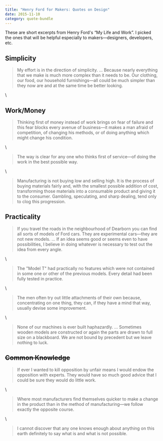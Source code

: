 ```yaml
---
title: "Henry Ford for Makers: Quotes on Design"
date: 2015-11-10
category: quote-bundle
---
```


These are short excerpts from Henry Ford's “My Life and Work”. I picked 
the ones that will be helpful especially to makers&mdash;designers, developers, etc.



## Simplicity

> My effort is in the direction of simplicity.
...
Because nearly everything that we make is much
more complex than it needs to be.
Our clothing, our food, our household furnishings—all could be
much simpler than they now are and at the same time be better looking.

<!--more-->
\

## Work/Money
> Thinking first of money instead of work brings on fear of failure
and this fear blocks every avenue of business—it makes a man afraid
of competition, of changing his methods, or of doing anything which
might change his condition.

\

> The way is clear for any one who thinks first of service—of
doing the work in the best possible way.

\

> Manufacturing is not buying low and selling high.
It is the process of buying materials fairly and,
with the smallest possible addition of cost,
transforming those materials into a consumable product and giving it
to the consumer.
Gambling, speculating, and sharp dealing, tend only to clog this progression.

## Practicality

> If you travel the roads in the neighbourhood of Dearborn you can
find all sorts of models of Ford cars.
They are experimental cars—they are not new models.
...
If an idea seems good or seems even to have possibilities,
I believe in doing whatever is necessary to test out the idea from every angle.

\

> The "Model T" had practically no features which were not contained
in some one or other of the previous models.
Every detail had been fully tested in practice.

\

> The men often try out little attachments of their own because,
concentrating on one thing, they can, if they have a mind that way,
usually devise some improvement.

\

> None of our machines is ever built haphazardly. ... 
Sometimes wooden models are constructed or again the parts are drawn
to full size on a blackboard. We are not bound by precedent but we
leave nothing to luck.

## <s>Common Knowledge</s>

> If ever I wanted to kill opposition by unfair means I would endow
the opposition with experts.
They would have so much good advice that I could be sure
they would do little work.

\

> Where most manufacturers find themselves quicker to make a change
in the product than in the method of manufacturing—we follow
exactly the opposite course.

\

> I cannot discover that any one knows enough about anything on this
earth definitely to say what is and what is not possible.

